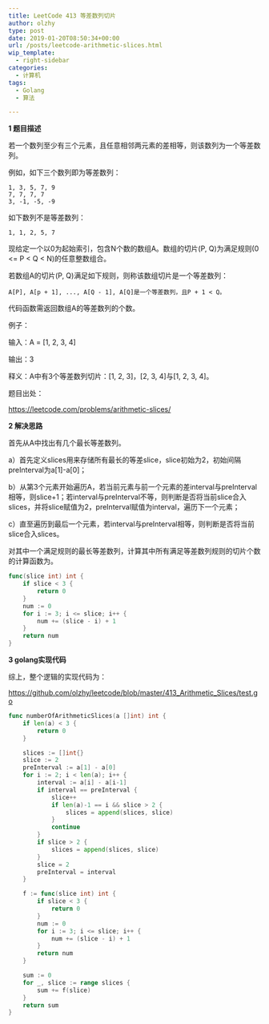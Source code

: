 ```yaml
---
title: LeetCode 413 等差数列切片
author: olzhy
type: post
date: 2019-01-20T08:50:34+00:00
url: /posts/leetcode-arithmetic-slices.html
wip_template:
  - right-sidebar
categories:
  - 计算机
tags:
  - Golang
  - 算法

---
```

**1 题目描述**
  
若一个数列至少有三个元素，且任意相邻两元素的差相等，则该数列为一个等差数列。

例如，如下三个数列即为等差数列：
  
```
1, 3, 5, 7, 9
7, 7, 7, 7
3, -1, -5, -9
```

如下数列不是等差数列：
  
```
1, 1, 2, 5, 7
```

现给定一个以0为起始索引，包含N个数的数组A。数组的切片(P, Q)为满足规则(0 <= P < Q < N)的任意整数组合。
  
若数组A的切片(P, Q)满足如下规则，则称该数组切片是一个等差数列：
  
```
A[P], A[p + 1], ..., A[Q - 1], A[Q]是一个等差数列，且P + 1 < Q。
```

代码函数需返回数组A的等差数列的个数。

例子：
  
输入：A = [1, 2, 3, 4]
  
输出：3
  
释义：A中有3个等差数列切片：[1, 2, 3]，[2, 3, 4]与[1, 2, 3, 4]。

题目出处：
  
<a href="https://leetcode.com/problems/arithmetic-slices/" target="_blank">https://leetcode.com/problems/arithmetic-slices/</a>

**2 解决思路**
  
首先从A中找出有几个最长等差数列。
  
a）首先定义slices用来存储所有最长的等差slice，slice初始为2，初始间隔preInterval为a[1]-a[0]；
  
b）从第3个元素开始遍历A，若当前元素与前一个元素的差interval与preInterval相等，则slice+1；若interval与preInterval不等，则判断是否将当前slice合入slices，并将slice赋值为2，preInterval赋值为interval，遍历下一个元素；
  
c）直至遍历到最后一个元素，若interval与preInterval相等，则判断是否将当前slice合入slices。
  
对其中一个满足规则的最长等差数列，计算其中所有满足等差数列规则的切片个数的计算函数为。

```go
func(slice int) int {
    if slice < 3 {
        return 0
    }
    num := 0
    for i := 3; i <= slice; i++ {
        num += (slice - i) + 1
    }
    return num
}
```

**3 golang实现代码**
  
综上，整个逻辑的实现代码为：
  
<a href="https://github.com/olzhy/leetcode/blob/master/413_Arithmetic_Slices/test.go" rel="noopener" target="_blank">https://github.com/olzhy/leetcode/blob/master/413_Arithmetic_Slices/test.go</a>

```go
func numberOfArithmeticSlices(a []int) int {
    if len(a) < 3 {
        return 0
    }

    slices := []int{}
    slice := 2
    preInterval := a[1] - a[0]
    for i := 2; i < len(a); i++ {
        interval := a[i] - a[i-1]
        if interval == preInterval {
            slice++
            if len(a)-1 == i && slice > 2 {
                slices = append(slices, slice)
            }
            continue
        }
        if slice > 2 {
            slices = append(slices, slice)
        }
        slice = 2
        preInterval = interval
    }

    f := func(slice int) int {
        if slice < 3 {
            return 0
        }
        num := 0
        for i := 3; i <= slice; i++ {
            num += (slice - i) + 1
        }
        return num
    }

    sum := 0
    for _, slice := range slices {
        sum += f(slice)
    }
    return sum
}
```